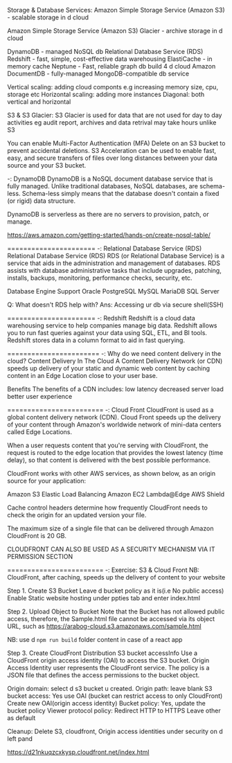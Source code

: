Storage & Database Services:
Amazon Simple Storage Service (Amazon S3) - scalable storage in d cloud

Amazon Simple Storage Service (Amazon S3) Glacier - archive storage in d cloud

DynamoDB - managed NoSQL db
Relational Database Service (RDS)
Redshift - fast, simple, cost-effective data warehousing
ElastiCache - in memory cache
Neptune - Fast, reliable graph db build 4 d cloud
Amazon DocumentDB - fully-managed MongoDB-compatible db service 

Vertical scaling: adding cloud componts e.g increasing memory size, 
cpu, storage etc
Horizontal scaling: adding more instances
Diagonal: both vertical and horizontal

S3 & S3 Glacier:
S3 Glacier is used for data that are not used for day to day activities eg audit report, archives and data retrival may take hours unlike S3 

You can enable Multi-Factor Authentication (MFA) Delete on an S3 bucket to prevent accidental deletions.
S3 Acceleration can be used to enable fast, easy, and secure transfers of files over long distances between your data source and your S3 bucket.

-: DynamoDB
DynamoDB is a NoSQL document database service that is fully managed. Unlike traditional databases, NoSQL databases, are schema-less. Schema-less simply means that the database doesn't contain a fixed (or rigid) data structure.

DynamoDB is serverless as there are no servers to provision, patch, or manage.

https://aws.amazon.com/getting-started/hands-on/create-nosql-table/


======================
-: Relational Database Service (RDS)
Relational Database Service (RDS)
RDS (or Relational Database Service) is a service that aids in the administration and management of databases. RDS assists with database administrative tasks that include upgrades, patching, installs, backups, monitoring, performance checks, security, etc.

Database Engine Support
Oracle
PostgreSQL
MySQL
MariaDB
SQL Server

Q: What doesn't RDS help with?
Ans: Accessing ur db via secure shell(SSH)

======================
-: Redshift
Redshift is a cloud data warehousing service to help companies manage big data. Redshift allows you to run fast queries against your data using SQL, ETL, and BI tools. Redshift stores data in a column format to aid in fast querying.

=======================
-: Why do we need content delivery in the cloud?
Content Delivery In The Cloud
A Content Delivery Network (or CDN) speeds up delivery of your static and dynamic web content by caching content in an Edge Location close to your user base.

Benefits
The benefits of a CDN includes:
low latency
decreased server load
better user experience

========================
-: Cloud Front
CloudFront is used as a global content delivery network (CDN). Cloud Front speeds up the delivery of your content through Amazon's worldwide network of mini-data centers called Edge Locations.

When a user requests content that you're serving with CloudFront, the request is routed to the edge location that provides the lowest latency (time delay), so that content is delivered with the best possible performance.

CloudFront works with other AWS services, as shown below, as an origin source for your application:

Amazon S3
Elastic Load Balancing
Amazon EC2
Lambda@Edge
AWS Shield

Cache control headers determine how frequently CloudFront needs to check the origin for an updated version your file.

The maximum size of a single file that can be delivered through Amazon CloudFront is 20 GB.

CLOUDFRONT CAN ALSO BE USED AS A SECURITY MECHANISM VIA IT PERMISSION SECTION

========================
-: Exercise: S3 & Cloud Front
NB: CloudFront, after caching, speeds up the delivery of content to your website

Step 1. Create S3 Bucket
Leave d bucket policy as it is(i.e No public access)
Enable Static website hosting under ppties tab and enter index.html

Step 2. Upload Object to Bucket
Note that the Bucket has not allowed public access, therefore, the Sample.html 
file cannot be accessed via its object URL, such as 
https://arabog-cloud.s3.amazonaws.com/sample.html

NB: use d `npm run build` folder content in case of a react app  

Step 3. Create CloudFront Distribution
S3 bucket accessInfo
Use a CloudFront origin access identity (OAI) to access the S3 bucket.
Origin Access Identity user represents the CloudFront service. The policy 
is a JSON file that defines the access permissions to the bucket object.

Origin domain: select d s3 bucket u created.
Origin path: leave blank
S3 bucket access: Yes use OAI (bucket can restrict access to only CloudFront)
Create new OAI(origin access identity)
Bucket policy: Yes, update the bucket policy
Viewer protocol policy: Redirect HTTP to HTTPS
Leave other as default

Cleanup:
Delete S3, cloudfront, Origin access identities under security on d left pand

https://d21nkuqzcxkysp.cloudfront.net/index.html
